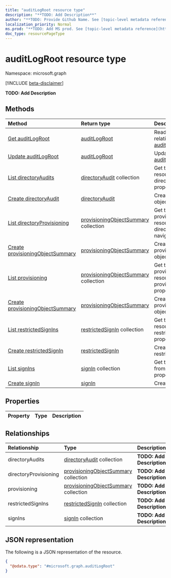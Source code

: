 ```yaml
---
title: "auditLogRoot resource type"
description: "**TODO: Add Description**"
author: "**TODO: Provide Github Name. See [topic-level metadata reference](https://msgo.azurewebsites.net/add/document/guidelines/metadata.html#topic-level-metadata)**"
localization_priority: Normal
ms.prod: "**TODO: Add MS prod. See [topic-level metadata reference](https://msgo.azurewebsites.net/add/document/guidelines/metadata.html#topic-level-metadata)**"
doc_type: resourcePageType
---
```


# auditLogRoot resource type

Namespace: microsoft.graph

[!INCLUDE [beta-disclaimer](../../includes/beta-disclaimer.md)]

**TODO: Add Description**

## Methods
|Method|Return type|Description|
|:---|:---|:---|
|[Get auditLogRoot](../api/auditlogroot-get.md)|[auditLogRoot](../resources/auditlogroot.md)|Read the properties and relationships of an [auditLogRoot](../resources/auditlogroot.md) object.|
|[Update auditLogRoot](../api/auditlogroot-update.md)|[auditLogRoot](../resources/auditlogroot.md)|Update the properties of an [auditLogRoot](../resources/auditlogroot.md) object.|
|[List directoryAudits](../api/auditlogroot-list-directoryaudits.md)|[directoryAudit](../resources/directoryaudit.md) collection|Get the directoryAudit resources from the directoryAudits navigation property.|
|[Create directoryAudit](../api/auditlogroot-post-directoryaudits.md)|[directoryAudit](../resources/directoryaudit.md)|Create a new directoryAudit object.|
|[List directoryProvisioning](../api/auditlogroot-list-directoryprovisioning.md)|[provisioningObjectSummary](../resources/provisioningobjectsummary.md) collection|Get the provisioningObjectSummary resources from the directoryProvisioning navigation property.|
|[Create provisioningObjectSummary](../api/auditlogroot-post-directoryprovisioning.md)|[provisioningObjectSummary](../resources/provisioningobjectsummary.md)|Create a new provisioningObjectSummary object.|
|[List provisioning](../api/auditlogroot-list-provisioning.md)|[provisioningObjectSummary](../resources/provisioningobjectsummary.md) collection|Get the provisioningObjectSummary resources from the provisioning navigation property.|
|[Create provisioningObjectSummary](../api/auditlogroot-post-provisioning.md)|[provisioningObjectSummary](../resources/provisioningobjectsummary.md)|Create a new provisioningObjectSummary object.|
|[List restrictedSignIns](../api/auditlogroot-list-restrictedsignins.md)|[restrictedSignIn](../resources/restrictedsignin.md) collection|Get the restrictedSignIn resources from the restrictedSignIns navigation property.|
|[Create restrictedSignIn](../api/auditlogroot-post-restrictedsignins.md)|[restrictedSignIn](../resources/restrictedsignin.md)|Create a new restrictedSignIn object.|
|[List signIns](../api/auditlogroot-list-signins.md)|[signIn](../resources/signin.md) collection|Get the signIn resources from the signIns navigation property.|
|[Create signIn](../api/auditlogroot-post-signins.md)|[signIn](../resources/signin.md)|Create a new signIn object.|

## Properties
|Property|Type|Description|
|:---|:---|:---|

## Relationships
|Relationship|Type|Description|
|:---|:---|:---|
|directoryAudits|[directoryAudit](../resources/directoryaudit.md) collection|**TODO: Add Description**|
|directoryProvisioning|[provisioningObjectSummary](../resources/provisioningobjectsummary.md) collection|**TODO: Add Description**|
|provisioning|[provisioningObjectSummary](../resources/provisioningobjectsummary.md) collection|**TODO: Add Description**|
|restrictedSignIns|[restrictedSignIn](../resources/restrictedsignin.md) collection|**TODO: Add Description**|
|signIns|[signIn](../resources/signin.md) collection|**TODO: Add Description**|

## JSON representation
The following is a JSON representation of the resource.
<!-- {
  "blockType": "resource",
  "keyProperty": "id",
  "@odata.type": "microsoft.graph.auditLogRoot",
  "openType": false
}
-->
``` json
{
  "@odata.type": "#microsoft.graph.auditLogRoot"
}
```

